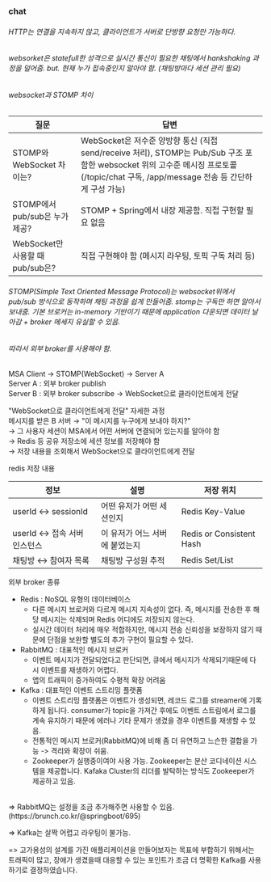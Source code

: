### chat

###### HTTP는 연결을 지속하지 않고, 클라이언트가 서버로 단방향 요청만 가능하다.

###### websorket은 statefull한 성격으로 실시간 통신이 필요한 채팅에서 hankshaking 과정을 덜어줌. but. 현재 누가 접속중인지 알아야 함. (채팅방마다 세션 관리 필요)

###### websocket과 STOMP 차이

| 질문                         | 답변                                                                                                                                         |
|----------------------------|--------------------------------------------------------------------------------------------------------------------------------------------|
| STOMP와 WebSocket 차이는?      | WebSocket은 저수준 양방향 통신 (직접 send/receive 처리), STOMP는 Pub/Sub 구조 포함한 websocket 위의 고수준 메시징 프로토콜 (/topic/chat 구독, /app/message 전송 등 간단하게 구성 가능) |
| STOMP에서 pub/sub은 누가 제공?    | STOMP + Spring에서 내장 제공함. 직접 구현할 필요 없음                                                                                                      |
| WebSocket만 사용할 때 pub/sub은? | 직접 구현해야 함 (메시지 라우팅, 토픽 구독 처리 등)                                                                                                            |

###### STOMP(Simple Text Oriented Message Protocol)는 websocket위에서 pub/sub 방식으로 동작하며 채팅 과정을 쉽게 만들어줌. stomp는 구독만 하면 알아서 보내줌. 기본 브로커는 in-memory 기반이기 때문에 application 다운되면 데이터 날아감 + broker 메세지 유실할 수 있음.

###### 따라서 외부 broker를 사용해야 함.

MSA
Client → STOMP(WebSocket) → Server A <br>
Server A : 외부 broker publish <br>
Server B : 외부 broker subscribe → WebSocket으로 클라이언트에게 전달

"WebSocket으로 클라이언트에게 전달" 자세한 과정<br>
메시지를 받은 B 서버 → "이 메시지를 누구에게 보내야 하지?"<br>
→ 그 사용자 세션이 MSA에서 어떤 서버에 연결되어 있는지를 알아야 함 <br>
→ Redis 등 공유 저장소에 세션 정보를 저장해야 함<br>
→ 저장 내용을 조회해서 WebSocket으로 클라이언트에게 전달<br>

redis 저장 내용

| 정보                  | 설명                | 저장 위치                    |
|---------------------|-------------------|--------------------------|
| userId ↔ sessionId  | 어떤 유저가 어떤 세션인지    | Redis Key-Value          |
| userId ↔ 접속 서버 인스턴스 | 이 유저가 어느 서버에 붙었는지 | Redis or Consistent Hash |
| 채팅방 ↔ 참여자 목록        | 채팅방 구성원 추적        | Redis Set/List           |

외부 broker 종류

- Redis : NoSQL 유형의 데이터베이스
    - 다른 메시지 브로커와 다르게 메시지 지속성이 없다. 즉, 메시지를 전송한 후 해당 메시지는 삭제되며 Redis 어디에도 저장되지 않는다.
    - 실시간 데이터 처리에 매우 적합하지만, 메시지 전송 신뢰성을 보장하지 않기 때문에 단점을 보완할 별도의 추가 구현이 필요할 수 있다.
- RabbitMQ : 대표적인 메시지 브로커
    - 이벤트 메시지가 전달되었다고 판단되면, 큐에서 메시지가 삭제되기때문에 다시 이벤트를 재생하기 어렵다.
    - 앱의 트래픽이 증가하여도 수평적 확장 어려움
- Kafka : 대표적인 이벤트 스트리밍 플랫폼
    - 이벤트 스트리밍 플랫폼은 이벤트가 생성되면, 레코드 로그를 streamer에 기록하게 됩니다.
      consumer가 topic을 가져간 후에도 이벤트 스트림에서 로그를 계속 유지하기 때문에 에러나 기타 문제가 생겼을 경우 이벤트를 재생할 수 있음.
    - 전통적인 메시지 브로커(RabbitMQ)에 비해 좀 더 유연하고 느슨한 결합을 가능 -> 격리와 확장이 쉬움.
    - Zookeeper가 실행중이여야 사용 가능. Zookeeper는 분산 코디네이션 시스템을 제공합니다. Kafaka Cluster의 리더를 발탁하는 방식도 Zookeeper가 제공하고
      있음.

<br>
=> RabbitMQ는 설정을 조금 추가해주면 사용할 수 있음. (https://brunch.co.kr/@springboot/695)

=> Kafka는 살짝 어렵고 라우팅이 불가능.

=> 고가용성의 설계를 가진 애플리케이션을 만들어보자는 목표에 부합하기 위해서는 트래픽이 많고, 장애가 생겼을때 대응할 수 있는 포인트가 조금 더 명확한 Kafka를 사용하기로 결정하였습니다.